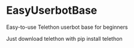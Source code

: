 # EasyUserbotBase
Easy-to-use Telethon userbot base for beginners

Just download telethon with pip install telethon
